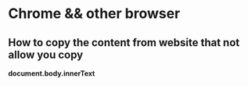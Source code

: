 # Chrome && other browser

## How to copy the content from website that not allow you copy

**document.body.innerText**